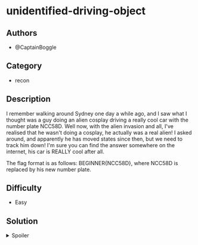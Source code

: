 # unidentified-driving-object

## Authors

- @CaptainBoggle


## Category
- recon

## Description

I remember walking around Sydney one day a while ago, and I saw what I thought was a guy doing an alien cosplay driving a really cool car with the number plate NCC58D.
Well now, with the alien invasion and all, I've realised that he wasn't doing a cosplay, he actually was a real alien! I asked around, and apparently he has moved states since then, but we need to track him down!
I'm sure you can find the answer somewhere on the internet, his car is REALLY cool after all.

The flag format is as follows: BEGINNER{NCC58D}, where NCC58D is replaced by his new number plate.

## Difficulty

- Easy

## Solution

<details>
<summary>Spoiler</summary>

### Idea

Simple OSINT leveraging social media.

### Walkthrough

Google search for NCC58D leads to this facebook post:
https://www.facebook.com/groups/ECSAU/permalink/4226593050722588/

We know now that this car is the "Only Mansory Lamborghini Urus in Australia"

Searching for "mansory urus australia" on google or a variety of social media websites results in images containing the new numberplate.
For example, https://www.tiktok.com/@mrpresidentscbb/video/7065492793438768386
### Flag

`BEGINNER{BULAFJ}`

</details>
